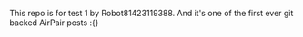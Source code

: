 This repo is for test 1 by Robot81423119388. And it's one of the first ever git backed AirPair posts :{}